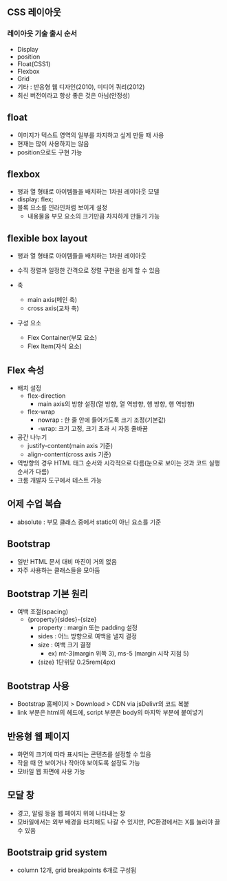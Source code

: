 ## CSS 레이아웃

### 레이아웃 기술 출시 순서

- Display
- position
- Float(CSS1)
- Flexbox
- Grid
- 기타 : 반응형 웹 디자인(2010), 미디어 쿼리(2012)
- 최신 버전이라고 항상 좋은 것은 아님(안정성)

## float

- 이미지가 텍스트 영역의 일부를 차지하고 싶게 만들 때 사용
- 현재는 많이 사용하지는 않음
- position으로도 구현 가능

## flexbox

- 행과 열 형태로 아이템들을 배치하는 1차원 레이아웃 모델
- display: flex;
- 블록 요소를 인라인처럼 보이게 설정
  - 내용물을 부모 요소의 크기만큼 차지하게 만들기 가능

## flexible box layout

- 행과 열 형태로 아이템들을 배치하는 1차원 레이아웃
- 수직 정렬과 일정한 간격으로 정렬 구현을 쉽게 할 수 있음

- 축
  - main axis(메인 축)
  - cross axis(교차 축)
- 구성 요소
  - Flex Container(부모 요소)
  - Flex Item(자식 요소)

## Flex 속성

- 배치 설정
  - flex-direction
    - main axis의 방향 설정(열 방향, 열 역방향, 행 방향, 행 역방향)
  - flex-wrap
    - nowrap : 한 줄 안에 들어가도록 크기 조정(기본값)
    - -wrap: 크기 고정, 크기 초과 시 자동 줄바꿈
- 공간 나누기
  - justify-content(main axis 기준)
  - align-content(cross axis 기준)
- 역방향의 경우 HTML 태그 순서와 시각적으로 다름(눈으로 보이는 것과 코드 실행 순서가 다름)
- 크롬 개발자 도구에서 테스트 가능

## 어제 수업 복습

- absolute : 부모 클래스 중에서 static이 아닌 요소를 기준

## Bootstrap

- 일반 HTML 문서 대비 마진이 거의 없음
- 자주 사용하는 클래스들을 모아둠

## Bootstrap 기본 원리

- 여백 조절(spacing)
  - {property}{sides}-{size}
    - property : margin 또는 padding 설정
    - sides : 어느 방향으로 여백을 낼지 결정
    - size : 여백 크기 결정
      - ex) mt-3(margin 위쪽 3), ms-5 (margin 시작 지점 5)
    - {size} 1단위당 0.25rem(4px)

## Bootstrap 사용

- Bootstrap 홈페이지 > Download > CDN via jsDelivr의 코드 복붙
- link 부분은 html의 헤드에, script 부분은 body의 마지막 부분에 붙여넣기
## 반응형 웹 페이지

- 화면의 크기에 따라 표시되는 콘텐츠를 설정할 수 있음
- 작을 때 안 보이거나 작아야 보이도록 설정도 가능
- 모바일 웹 화면에 사용 가능

## 모달 창

- 경고, 알림 등을 웹 페이지 위에 나타내는 창
- 모바일에서는 외부 배경을 터치해도 나갈 수 있지만, PC환경에서는 X를 눌러야 끌 수 있음

## Bootstraip grid system

- column 12개, grid breakpoints 6개로 구성됨